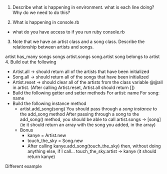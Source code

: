 

1. Describe what is happening in environment.
  what is each line doing?
  Why do we need to do this?

2. What is happening in console.rb
  - what do you have access to if you run ruby console.rb

3. Note that we have an artist class and a song class.  Describe the relationship between artists and songs.

  artist has_many songs songs
  artist.songs
  song.artist
  song belongs to artist
4. Build out the following
  - Artist.all
    -> should return all of the artists that have been initialized
  - Song.all
    -> should return all of the songs that have been initialized
  - Artist.reset
    -> should clear all of the artists from the class variable @@all in artist.  (After calling Artist.reset, Artist.all should return [])
  - Build the following getter and setter methods
    For artist: name
    For song: name
  - Build the following instance method
    - artist.add_song(song)
      You should pass through a *song instance* to the add_song method
      After passing through a song to the add_song() method, you should be able to call artist.songs -> [song]
      (ie it should return an array with the song you added, in the array)
    - Bonus
      - kanye = Artist.new
      - touch_the_sky = Song.new
      - After calling  kanye.add_song(touch_the_sky)
      then, without doing anything else, if I call...
     touch_the_sky.artist -> kanye
     (it should return kanye)


  Different example
  
